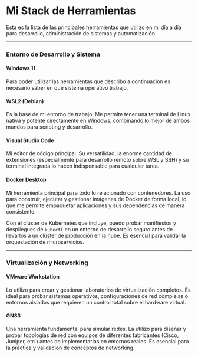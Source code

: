 # Mi Stack de Herramientas

Esta es la lista de las principales herramientas que utilizo en mi día a día para desarrollo, administración de sistemas y automatización.

---

###  Entorno de Desarrollo y Sistema
#### Windows 11 
Para poder utilizar las herramientas que describo a continuacion es necesario saber en que sistema operativo trabajo.

#### WSL2 (Debian)
Es la base de mi entorno de trabajo. Me permite tener una terminal de Linux nativa y potente directamente en Windows, combinando lo mejor de ambos mundos para scripting y desarrollo.

#### Visual Studio Code
Mi editor de código principal. Su versatilidad, la enorme cantidad de extensiones (especialmente para desarrollo remoto sobre WSL y SSH) y su terminal integrada lo hacen indispensable para cualquier tarea.

#### Docker Desktop
Mi herramienta principal para todo lo relacionado con contenedores. La uso para construir, ejecutar y gestionar imágenes de Docker de forma local, lo que me permite empaquetar aplicaciones y sus dependencias de manera consistente.

Con el clúster de Kubernetes que incluye, puedo probar manifiestos y despliegues de `kubectl` en un entorno de desarrollo seguro antes de llevarlos a un clúster de producción en la nube. Es esencial para validar la orquestación de microservicios.

---

###  Virtualización y Networking

#### VMware Workstation
Lo utilizo para crear y gestionar laboratorios de virtualización completos. Es ideal para probar sistemas operativos, configuraciones de red complejas o entornos aislados que requieren un control total sobre el hardware virtual.

#### GNS3
Una herramienta fundamental para simular redes. La utilizo para diseñar y probar topologías de red con equipos de diferentes fabricantes (Cisco, Juniper, etc.) antes de implementarlas en entornos reales. Es esencial para la práctica y validación de conceptos de networking.